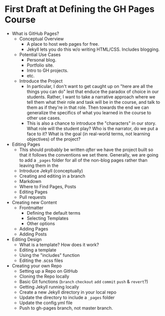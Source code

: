 # First Draft at Defining the GH Pages Course

* What is GitHub Pages?
  - Conceptual Overview
    + A place to host web pages for free.
    + Jekyll lets you do this w/o writing HTML/CSS. Includes blogging.
  - Potential Use Cases
    + Personal blog.
    + Portfolio site.
    + Intro to GH projects.
    + etc.
  - Introduce the Project
    + In particular, I don't want to get caught up on "here are all the things you can do" lest that enduce the paradox of choice in our students. Rather, I want to take a narrative approach where we tell them what their role and task will be in the course, and talk to them as if they're in that role. Then towards the end we can generalize the specifics of what you learned in the course to other use cases.
    + This is also a chance to introduce the "characters" in our story. What role will the student play? Who is the narrator, do we put a face to it? What is the goal (in real-world terms, not learning objectives) of the project?
* Editing Pages
    + This should probably be written _after_ we have the project built so that it follows the conventions we set there. Generally, we are going to add a `_pages` folder for all of the non-blog pages rather than leaving them in the 
  - Introduce Jekyll (conceptually)
  - Creating and editing in a branch
  - Markdown
  - Where to Find Pages, Posts
  - Editing Pages
  - Pull requests
* Creating new Content
  - Frontmatter
    + Defining the default terms
    + Selecting Templates
    + Other options
  - Adding Pages
  - Adding Posts
* Editing Design
  - What is a template? How does it work?
  - Editing a template
  - Using the "includes" function
  - Editing the .scss files
* Creating your own Repo
  - Setting up a Repo on GitHub
  - Cloning the Repo locally
  - Basic Git functions (`branch` `checkout` `add` `commit` `push` & `revert`?)
  - Getting Jekyll running locally
  - Create a new Jekyll directory in your local repo
  - Update the directory to include a `_pages` folder
  - Update the config.yml file
  - Push to gh-pages branch, not master branch.